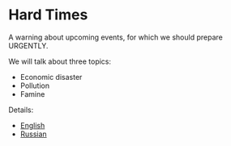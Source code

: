 # Hard Times

A warning about upcoming events, for which we should prepare URGENTLY.

We will talk about three topics:
* Economic disaster
* Pollution
* Famine

Details:
* [English](./HardTimes_en.md)
* [Russian](./HardTimes_ru.md)
